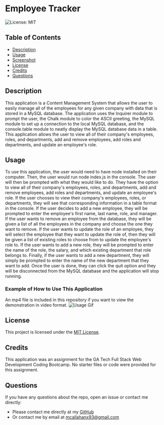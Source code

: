 # Employee Tracker

![License: MIT](https://img.shields.io/badge/License-MIT-blue.svg)

  ## Table of Contents
  * [Description](#description)
  * [Usage](#usage)
  * [Screenshot](#screenshot)
  * [License](#license)
  * [Credits](#credits)
  * [Questions](#questions)

  ## Description
  This application is a Content Management System that allows the user to easily manage all of the employees for any given company with data that is stored in a MySQL database. The application uses the Inquirer module to prompt the user, the Chalk module to color the ASCII greeting, the MySQL module to set up a connection to the local MySQL database, and the console.table module to neatly display the MySQL database data in a table. This application allows the user to view all of their company's employees, roles, and departments, add and remove employees, add roles and departments, and update an employee's role. 

  ## Usage
  To use this application, the user would need to have node installed on their computer. Then, the user would run node index.js in the console. The user will then be prompted with what they would like to do. They have the option to view all of their company's employees, roles, and departments, add and remove employees, add roles and departments, and update an employee's role. If the user chooses to view their company's employees, roles, or departments, they will see that corresponding information in a table format in the console. If the user decides to add a new employee, they will be prompted to enter the employee's first name, last name, role, and manager. If the user wants to remove an employee from the database, they will be given a list of all the employees in the company and choose the one they want to remove. If the user wants to update the role of an employee, they will select the employee that they want to update the role of, then they will be given a list of existing roles to choose from to update the employee's role to. If the user wants to add a new role, they will be prompted to enter the name of the role, the salary, and which existing department that role belongs to. Finally, if the user wants to add a new department, they will simply be prompted to enter the name of the new department that they want to add. Once the user is done, they can click the quit option and they will be disconnected from the MySQL database and the application will stop running.

  ### Example of How to Use This Application
  An mp4 file is included in this repository if you want to view the demonstration in video format.
  ![Usage Gif](./assets/images/Employee-Tracker-Walkthrough.gif)

  ## License 
  This project is licensed under the [MIT License](https://opensource.org/licenses/MIT).

  ## Credits
  This application was an assignment for the GA Tech Full Stack Web Development Coding Bootcamp. No starter files or code were provided for this assignment.

  ## Questions
  If you have any questions about the repo, open an issue or contact me directly:
  * Please contact me directly at my [GitHub](https://github.com/mcall0147)
  * Or contact me by email at [mcallahanx93@gmail.com](mailto:mcallahanx93@gmail.com)